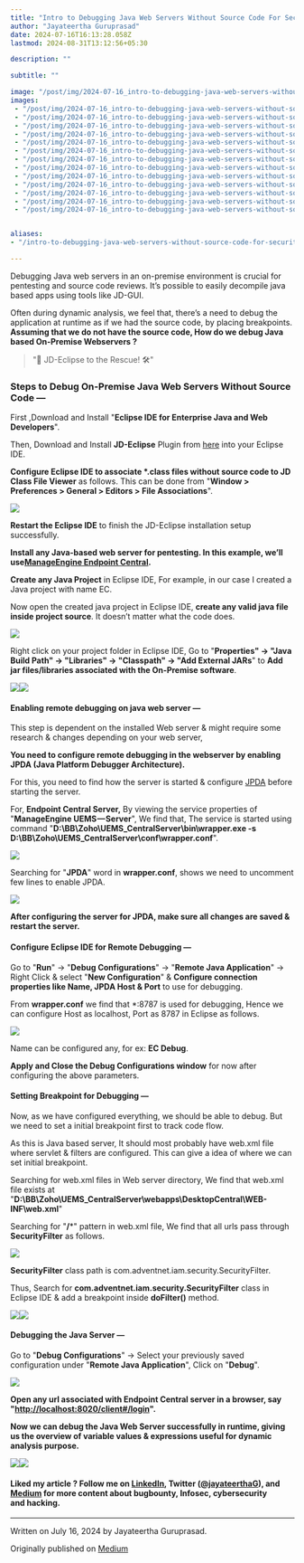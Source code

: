 ```yaml
---
title: "Intro to Debugging Java Web Servers Without Source Code For Security Researchers"
author: "Jayateertha Guruprasad"
date: 2024-07-16T16:13:28.058Z
lastmod: 2024-08-31T13:12:56+05:30

description: ""

subtitle: ""

image: "/post/img/2024-07-16_intro-to-debugging-java-web-servers-without-source-code-for-security-researchers_12.png" 
images:
 - "/post/img/2024-07-16_intro-to-debugging-java-web-servers-without-source-code-for-security-researchers_0.png"
 - "/post/img/2024-07-16_intro-to-debugging-java-web-servers-without-source-code-for-security-researchers_1.png"
 - "/post/img/2024-07-16_intro-to-debugging-java-web-servers-without-source-code-for-security-researchers_2.png"
 - "/post/img/2024-07-16_intro-to-debugging-java-web-servers-without-source-code-for-security-researchers_3.png"
 - "/post/img/2024-07-16_intro-to-debugging-java-web-servers-without-source-code-for-security-researchers_4.png"
 - "/post/img/2024-07-16_intro-to-debugging-java-web-servers-without-source-code-for-security-researchers_5.png"
 - "/post/img/2024-07-16_intro-to-debugging-java-web-servers-without-source-code-for-security-researchers_6.png"
 - "/post/img/2024-07-16_intro-to-debugging-java-web-servers-without-source-code-for-security-researchers_7.png"
 - "/post/img/2024-07-16_intro-to-debugging-java-web-servers-without-source-code-for-security-researchers_8.png"
 - "/post/img/2024-07-16_intro-to-debugging-java-web-servers-without-source-code-for-security-researchers_9.png"
 - "/post/img/2024-07-16_intro-to-debugging-java-web-servers-without-source-code-for-security-researchers_10.png"
 - "/post/img/2024-07-16_intro-to-debugging-java-web-servers-without-source-code-for-security-researchers_11.png"
 - "/post/img/2024-07-16_intro-to-debugging-java-web-servers-without-source-code-for-security-researchers_12.png"


aliases:
- "/intro-to-debugging-java-web-servers-without-source-code-for-security-researchers-80ff00de4753"

---
```


Debugging Java web servers in an on-premise environment is crucial for pentesting and source code reviews. It’s possible to easily decompile java based apps using tools like JD-GUI.

Often during dynamic analysis, we feel that, there’s a need to debug the application at runtime as if we had the source code, by placing breakpoints.
**Assuming that we do not have the source code, How do we debug Java based On-Premise Webservers ?**

> "🚀 JD-Eclipse to the Rescue! 🛠️"

### **Steps to Debug On-Premise Java Web Servers Without Source Code —**

First ,Download and Install "**Eclipse IDE for Enterprise Java and Web Developers**".

Then, Download and Install **JD-Eclipse** Plugin from [here](https://github.com/java-decompiler/jd-eclipse) into your Eclipse IDE.

**Configure Eclipse IDE to associate \*.class files without source code to JD Class File Viewer** as follows. This can be done from "**Window > Preferences > General > Editors > File Associations**".

![](/post/img/2024-07-16_intro-to-debugging-java-web-servers-without-source-code-for-security-researchers_0.png#layoutTextWidth)

**Restart the Eclipse IDE** to finish the JD-Eclipse installation setup successfully.

**Install any Java-based web server for pentesting. In this example, we’ll use**[**ManageEngine Endpoint Central**](https://www.manageengine.com/products/desktop-central/)**.**

**Create any Java Project** in Eclipse IDE, For example, in our case I created a Java project with name EC.

Now open the created java project in Eclipse IDE, **create any valid java file inside project source**. It doesn’t matter what the code does.

![](/post/img/2024-07-16_intro-to-debugging-java-web-servers-without-source-code-for-security-researchers_1.png#layoutTextWidth)

Right click on your project folder in Eclipse IDE, Go to "**Properties" -> "Java Build Path" -> "Libraries" -> "Classpath" -> "Add External JARs**" to **Add jar files/libraries associated with the On-Premise software**.

![](/post/img/2024-07-16_intro-to-debugging-java-web-servers-without-source-code-for-security-researchers_2.png#layoutTextWidth)![](/post/img/2024-07-16_intro-to-debugging-java-web-servers-without-source-code-for-security-researchers_3.png#layoutTextWidth)

#### **Enabling remote debugging on java web server —**

This step is dependent on the installed Web server & might require some research & changes depending on your web server,

**You need to configure remote debugging in the webserver by enabling JPDA (Java Platform Debugger Architecture).**

For this, you need to find how the server is started & configure [JPDA](https://stackoverflow.com/a/36420167) before starting the server.

For, **Endpoint Central Server,** By viewing the service properties of "**ManageEngine UEMS — Server**", We find that, The service is started using command "**D:\BB\Zoho\UEMS_CentralServer\bin\wrapper.exe -s D:\BB\Zoho\UEMS_CentralServer\conf\wrapper.conf**".

![](/post/img/2024-07-16_intro-to-debugging-java-web-servers-without-source-code-for-security-researchers_4.png#layoutTextWidth)

Searching for "**JPDA**" word in **wrapper.conf**, shows we need to uncomment few lines to enable JPDA.

![](/post/img/2024-07-16_intro-to-debugging-java-web-servers-without-source-code-for-security-researchers_5.png#layoutTextWidth)

**After configuring the server for JPDA, make sure all changes are saved & restart the server.**

#### **Configure Eclipse IDE for Remote Debugging —**

Go to "**Run**" -> "**Debug Configurations**" -> "**Remote Java Application**" -> Right Click & select "**New Configuration**" & **Configure connection properties like Name, JPDA Host & Port** to use for debugging.

From **wrapper.conf** we find that *:8787 is used for debugging, Hence we can configure Host as localhost, Port as 8787 in Eclipse as follows.

![](/post/img/2024-07-16_intro-to-debugging-java-web-servers-without-source-code-for-security-researchers_6.png#layoutTextWidth)

Name can be configured any, for ex: **EC Debug**.

**Apply and Close the Debug Configurations window** for now after configuring the above parameters.

#### **Setting Breakpoint for Debugging —**

Now, as we have configured everything, we should be able to debug. But we need to set a initial breakpoint first to track code flow.

As this is Java based server, It should most probably have web.xml file where servlet & filters are configured. This can give a idea of where we can set initial breakpoint.

Searching for web.xml files in Web server directory, We find that web.xml file exists at "**D:\BB\Zoho\UEMS_CentralServer\webapps\DesktopCentral\WEB-INF\web.xml**"

Searching for "**/***" pattern in web.xml file, We find that all urls pass through **SecurityFilter** as follows.

![](/post/img/2024-07-16_intro-to-debugging-java-web-servers-without-source-code-for-security-researchers_7.png#layoutTextWidth)

**SecurityFilter** class path is com.adventnet.iam.security.SecurityFilter.

Thus, Search for **com.adventnet.iam.security.SecurityFilter** class in Eclipse IDE & add a breakpoint inside **doFilter()** method.

![](/post/img/2024-07-16_intro-to-debugging-java-web-servers-without-source-code-for-security-researchers_8.png#layoutTextWidth)![](/post/img/2024-07-16_intro-to-debugging-java-web-servers-without-source-code-for-security-researchers_9.png#layoutTextWidth)

#### Debugging the Java Server —

Go to "**Debug Configurations**" -> Select your previously saved configuration under "**Remote Java Application**", Click on "**Debug**".

![](/post/img/2024-07-16_intro-to-debugging-java-web-servers-without-source-code-for-security-researchers_10.png#layoutTextWidth)

**Open any url associated with Endpoint Central server in a browser, say "**[**http://localhost:8020/client#/login**](http://localhost:8020/client#/login)**".**

**Now we can debug the Java Web Server successfully in runtime, giving us the overview of variable values & expressions useful for dynamic analysis purpose.**

![](/post/img/2024-07-16_intro-to-debugging-java-web-servers-without-source-code-for-security-researchers_11.png#layoutTextWidth)![](/post/img/2024-07-16_intro-to-debugging-java-web-servers-without-source-code-for-security-researchers_12.png#layoutTextWidth)

#### Liked my article ? Follow me on [LinkedIn](https://www.linkedin.com/in/jayateerthag/), Twitter ([@jayateerthaG](https://twitter.com/jayateerthag)), and [Medium](https://jayateerthag.medium.com/) for more content about bugbounty, Infosec, cybersecurity and hacking.

* * *
Written on July 16, 2024 by Jayateertha Guruprasad.

Originally published on [Medium](https://medium.com/@jayateerthag/intro-to-debugging-java-web-servers-without-source-code-for-security-researchers-80ff00de4753)
